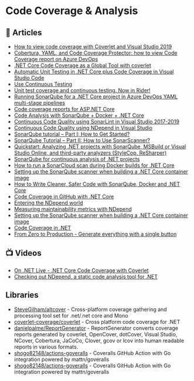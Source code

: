 # Code Coverage & Analysis

## 📕 Articles
- [How to view code coverage with Coverlet and Visual Studio 2019](https://www.code4it.dev/blog/code-coverage-vs-2019-coverlet#coverlet---the-nuget-package-for-code-coverage)
- [Cobertura, YAML, and Code Coverage Protector: how to view Code Coverage report on Azure DevOps](https://www.code4it.dev/blog/code-coverage-on-azure-devops-yaml-pipelines)
- [.NET Core Code Coverage as a Global Tool with coverlet](https://www.hanselman.com/blog/net-core-code-coverage-as-a-global-tool-with-coverlet)
- [Automatic Unit Testing in .NET Core plus Code Coverage in Visual Studio Code](https://www.hanselman.com/blog/automatic-unit-testing-in-net-core-plus-code-coverage-in-visual-studio-code)
- [Use Continuous Testing](https://www.jetbrains.com/help/dotcover/Work_with_Continuous_Testing.html)
- [Unit test coverage and continuous testing. Now in Rider!](https://blog.jetbrains.com/dotnet/2018/07/20/unit-test-coverage-continuous-testing-now-rider/)
- [Running SonarQube for a .NET Core project in Azure DevOps YAML multi-stage pipelines](https://blogs.blackmarble.co.uk/rfennell/2020/05/11/running-sonarqube-for-a-net-core-project-in-azure-devops-yaml-multi-stage-pipelines/)
- [Code coverage reports for ASP.NET Core](https://gunnarpeipman.com/aspnet-core-code-coverage/)
- [Code Analysis with SonarQube + Docker + .NET Core](https://medium.com/@thiagoloureiro/code-analysis-with-sonarqube-docker-net-core-aee521ee8931)
- [Continuous Code Quality using SonarLint in Visual Studio 2017-2019](https://www.thecodebuzz.com/continuous-code-quality-of-using-sonar/)
- [Continuous Code Quality using NDepend in Visual Studio](https://www.thecodebuzz.com/static-code-quality-analysis-ndepend/)
- [SonarQube tutorial – Part I: How to Get Started?](https://blog.setapp.pl/sonarqube_introduction)
- [SonarQube Tutorial – Part II: How to Use SonarScanner?](https://blog.setapp.pl/how-to-use-sonarscanner)
- [Quickstart: Analyzing .NET projects with SonarQube, MSBuild or Visual Studio Online, and third-party analyzers (StyleCop, ReSharper)](https://devblogs.microsoft.com/devops/quickstart-analyzing-net-projects-with-sonarqube-msbuild-or-visual-studio-online-and-third-party-analyzers-stylecop-resharper/)
- [SonarQube for continuous analysis of .NET projects](https://arghya.xyz/articles/sonarqube-for-dotnet/)
- [How to run a SonarCloud scan during Docker builds for .NET Core](https://pumpingco.de/blog/how-to-run-a-sonarcloud-scan-during-docker-builds-for-dotnet-core/)
- [Setting up the SonarQube scanner when building a .NET Core container image](https://www.mytechramblings.com/posts/running-a-sonarqube-scan-when-building-docker-image/)
- [How to Write Cleaner, Safer Code with SonarQube, Docker and .NET Core](https://developer.okta.com/blog/2021/09/08/sonar-qube-dotnet)
- [Code Coverage in GitHub with .NET Core](https://samlearnsazure.blog/2021/01/05/code-coverage-in-github-with-net-core/)
- [Entering the NDepend world](https://www.davidguida.net/entering-the-ndepend-world/)
- [Measuring maintainability metrics with NDepend](https://www.code4it.dev/blog/measure-maintainability-with-ndepend)
- [Setting up the SonarQube scanner when building a .NET Core container image](https://www.mytechramblings.com/posts/running-a-sonarqube-scan-when-building-docker-image/)
- [Code Coverage in .NET](https://code-maze.com/dotnet-code-coverage/)
- [From Zero to Production - Generate everything with a single button](https://steven-giesel.com/blogPost/5f9e9f0d-2413-4e4b-8e38-9eebe9503e52)
## 📺 Videos
- [On .NET Live - .NET Core Code Coverage with Coverlet](https://www.youtube.com/watch?v=K9XSl3xMilE)
- [Checking out NDepend, a static code analysis tool for .NET](https://www.youtube.com/watch?v=iKyoR_qEsKM)

## Libraries
- [SteveGilham/altcover](https://github.com/SteveGilham/altcover) - Cross-platform coverage gathering and processing tool set for .net/.net core and Mono
- [coverlet-coverage/coverlet](https://github.com/coverlet-coverage/coverlet) - Cross platform code coverage for .NET
- [danielpalme/ReportGenerator](https://github.com/danielpalme/ReportGenerator) - ReportGenerator converts coverage reports generated by coverlet, OpenCover, dotCover, Visual Studio, NCover, Cobertura, JaCoCo, Clover, gcov or lcov into human readable reports in various formats.
- [shogo82148/actions-goveralls](https://github.com/shogo82148/actions-goveralls) - Coveralls GitHub Action with Go integration powered by mattn/goveralls
- [shogo82148/actions-goveralls](https://github.com/shogo82148/actions-goveralls) - Coveralls GitHub Action with Go integration powered by mattn/goveralls